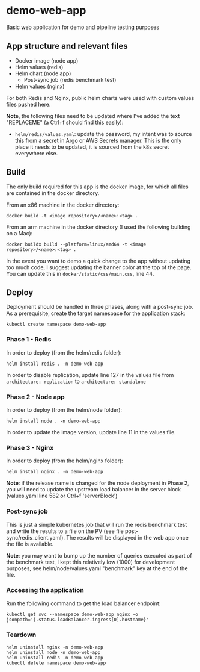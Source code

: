 # demo-web-app
Basic web application for demo and pipeline testing purposes

## App structure and relevant files

- Docker image (node app)
- Helm values (redis)
- Helm chart (node app)
    - Post-sync job (redis benchmark test)
- Helm values (nginx)

For both Redis and Nginx, public helm charts were used with custom values files pushed here. 

**Note**, the following files need to be updated where I've added the text "REPLACEME" (a Ctrl+f should find this easily):

- ``helm/redis/values.yaml``: update the password, my intent was to source this from a secret in Argo or AWS Secrets manager. This is the only place it needs to be updated, it is sourced from the k8s secret everywhere else.


## Build

The only build required for this app is the docker image, for which all files are contained in the docker directory. 

From an x86 machine in the docker directory:

    docker build -t <image repository>/<name>:<tag> .

From an arm machine in the docker directory (I used the following building on a Mac):

    docker buildx build --platform=linux/amd64 -t <image repository>/<name>:<tag> .

In the event you want to demo a quick change to the app without updating too much code, I suggest updating the banner color at the top of the page. You can update this in ``docker/static/css/main.css``, line 44.


## Deploy

Deployment should be handled in three phases, along with a post-sync job. As a prerequisite, create the target namespace for the application stack:

    kubectl create namespace demo-web-app

### Phase 1 - Redis

In order to deploy (from the helm/redis folder):

    helm install redis . -n demo-web-app

In order to disable replication, update line 127 in the values file from ``architecture: replication`` to ``architecture: standalone``

### Phase 2 - Node app

In order to deploy (from the helm/node folder): 

    helm install node . -n demo-web-app

In order to update the image version, update line 11 in the values file.

### Phase 3 - Nginx

In order to deploy (from the helm/nginx folder):

    helm install nginx . -n demo-web-app

**Note**: if the release name is changed for the node deployment in Phase 2, you will need to update the upstream load balancer in the server block (values.yaml line 582 or Ctrl+f 'serverBlock')

### Post-sync job

This is just a simple kubernetes job that will run the redis benchmark test and write the results to a file on the PV (see file post-sync/redis_client.yaml). The results will be displayed in the web app once the file is available. 

**Note**: you may want to bump up the number of queries executed as part of the benchmark test, I kept this relatively low (1000) for development purposes, see helm/node/values.yaml "benchmark" key at the end of the file.

### Accessing the application

Run the following command to get the load balancer endpoint:

    kubectl get svc --namespace demo-web-app nginx -o jsonpath='{.status.loadBalancer.ingress[0].hostname}'

### Teardown

    helm uninstall nginx -n demo-web-app
    helm uninstall node -n demo-web-app
    helm uninstall redis -n demo-web-app
    kubectl delete namespace demo-web-app
